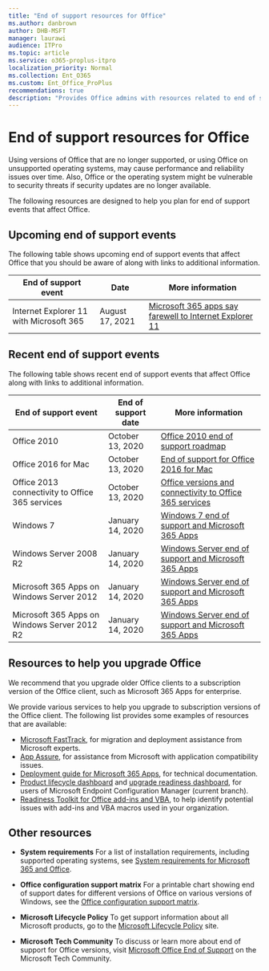 ```yaml
---
title: "End of support resources for Office"
ms.author: danbrown
author: DHB-MSFT
manager: laurawi
audience: ITPro
ms.topic: article
ms.service: o365-proplus-itpro
localization_priority: Normal
ms.collection: Ent_O365
ms.custom: Ent_Office_ProPlus
recommendations: true
description: "Provides Office admins with resources related to end of support for Office."
---
```


# End of support resources for Office

Using versions of Office that are no longer supported, or using Office on unsupported operating systems, may cause performance and reliability issues over time. Also, Office or the operating system might be vulnerable to security threats if security updates are no longer available.

The following resources are designed to help you plan for end of support events that affect Office.

## Upcoming end of support events

The following table shows upcoming end of support events that affect Office that you should be aware of along with links to additional information.


|End of support event  |Date |More information|
|---------|---------|---------|
|Internet Explorer 11 with Microsoft 365|August 17, 2021|[Microsoft 365 apps say farewell to Internet Explorer 11](https://techcommunity.microsoft.com/t5/microsoft-365-blog/microsoft-365-apps-say-farewell-to-internet-explorer-11-and/ba-p/1591666)|


## Recent end of support events

The following table shows recent end of support events that affect Office along with links to additional information.

|End of support event   |End of support date |More information|
|---------|---------|---------|
|Office 2010 | October 13, 2020 |[Office 2010 end of support roadmap](office-2010-end-support-roadmap.md) |
|Office 2016 for Mac | October 13, 2020 | [End of support for Office 2016 for Mac](https://support.microsoft.com/office/e944a907-bbc8-4be5-918d-a514068d0056) |
|Office 2013 connectivity to Office 365 services|October 13, 2020|[Office versions and connectivity to Office 365 services](office-365-services-connectivity.md)|
|Windows 7|January 14, 2020|[Windows 7 end of support and Microsoft 365 Apps](windows-7-support.md)|
|Windows Server 2008 R2| January 14, 2020|[Windows Server end of support and Microsoft 365 Apps](windows-server-support.md) |
|Microsoft 365 Apps on Windows Server 2012| January 14, 2020|[Windows Server end of support and Microsoft 365 Apps](windows-server-support.md) |
|Microsoft 365 Apps on Windows Server 2012 R2| January 14, 2020|[Windows Server end of support and Microsoft 365 Apps](windows-server-support.md) |


## Resources to help you upgrade Office

We recommend that you upgrade older Office clients to a subscription version of the Office client, such as Microsoft 365 Apps for enterprise.

We provide various services to help you upgrade to subscription versions of the Office client. The following list provides some examples of resources that are available:

- [Microsoft FastTrack](https://www.microsoft.com/fasttrack/microsoft-365/office-365?rtc=1), for migration and deployment assistance from Microsoft experts.
- [App Assure](https://www.microsoft.com/fasttrack/microsoft-365/app-assure?rtc=1), for assistance from Microsoft with application compatibility issues.
- [Deployment guide for Microsoft 365 Apps](../deployment-guide-microsoft-365-apps.md), for technical documentation.
- [Product lifecycle dashboard](/mem/configmgr/core/clients/manage/asset-intelligence/product-lifecycle-dashboard) and [upgrade readiness dashboard](/mem/configmgr/sum/deploy-use/office-365-dashboard#bkmk_o365_readiness), for users of Microsoft Endpoint Configuration Manager (current branch).
- [Readiness Toolkit for Office add-ins and VBA](../readiness-toolkit-application-compatibility-microsoft-365-apps.md), to help identify potential issues with add-ins and VBA macros used in your organization.


## Other resources

- **System requirements** For a list of installation requirements, including supported operating systems, see [System requirements for Microsoft 365 and Office](https://www.microsoft.com/microsoft-365/microsoft-365-and-office-resources).

- **Office configuration support matrix** For a printable chart showing end of support dates for different versions of Office on various versions of Windows, see the [Office configuration support matrix](https://go.microsoft.com/fwlink/p/?linkid=2111390).

- **Microsoft Lifecycle Policy** To get support information about all Microsoft products, go to the [Microsoft Lifecycle Policy](/lifecycle/) site. 
 
- **Microsoft Tech Community** To discuss or learn more about end of support for Office versions, visit [Microsoft Office End of Support](https://techcommunity.microsoft.com/t5/microsoft-office-end-of-support/ct-p/OfficeEOS) on the Microsoft Tech Community.